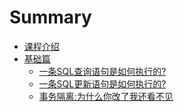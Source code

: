 # Summary

* [课程介绍](README.md)
* [基础篇]()
  * [一条SQL查询语句是如何执行的?](basis/一条SQL查询语句是如何执行的.md)
  * [一条SQL更新语句是如何执行的?](basis/一条SQL更新语句是如何执行的.md)
  * [事务隔离:为什么你改了我还看不见](basis/事务隔离:为什么你改了我还看不见.md)